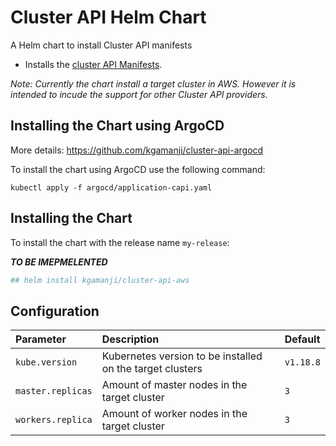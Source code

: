 # Cluster API Helm Chart
A Helm chart to install Cluster API manifests 

* Installs the [cluster API Manifests](cluster-api.sigs.k8s.io).

*Note: Currently the chart install a target cluster in AWS. However it is intended to incude the support for other Cluster API providers.*


## Installing the Chart using ArgoCD

More details: https://github.com/kgamanji/cluster-api-argocd

To install the chart using ArgoCD use the following command:
```
kubectl apply -f argocd/application-capi.yaml
```

## Installing the Chart

To install the chart with the release name `my-release`:

***TO BE IMEPMELENTED*** 
```bash
## helm install kgamanji/cluster-api-aws
```


## Configuration

| Parameter                                    | Description                                                                           | Default                                    |
|:---------------------------------------------|:--------------------------------------------------------------------------------------|:-------------------------------------------|
| `kube.version`                           | Kubernetes version to be installed on the target clusters                                 | `v1.18.8`        |
| `master.replicas`                                  | Amount of master nodes in the target cluster                                                     | `3`                                   |
| `workers.replica`                           | Amount of worker nodes in the target cluster                                                                    | `3`                             |
